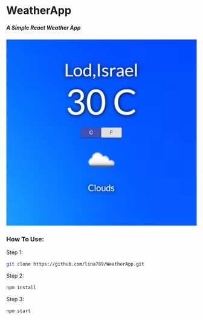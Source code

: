# WeatherApp

##### A Simple React Weather App

#### ![](weatherApp.png)


### How To Use:
  Step 1:
```sh
git clone https://github.com/lina789/WeatherApp.git
```
  Step 2:
```sh
npm install
```
  Step 3:
```sh
npm start
```
